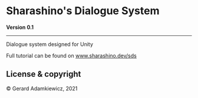 # Sharashino's Dialogue System
**Version 0.1**

---

Dialogue system designed for Unity

Full tutorial can be found on www.sharashino.dev/sds


## License & copyright
© Gerard Adamkiewicz, 2021
